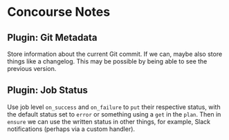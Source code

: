# Concourse Notes

## Plugin: Git Metadata

Store information about the current Git commit. If we can, maybe also store things like a changelog.
This may be possible by being able to see the previous version.

## Plugin: Job Status

Use job level `on_success` and `on_failure` to `put` their respective status, with the default 
status set to `error` or something using a `get` in the `plan`. Then in `ensure` we can use the 
written status in other things, for example, Slack notifications (perhaps via a custom handler).
